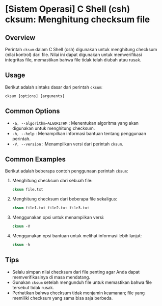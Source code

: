# [Sistem Operasi] C Shell (csh) cksum: Menghitung checksum file

## Overview
Perintah `cksum` dalam C Shell (csh) digunakan untuk menghitung checksum (nilai kontrol) dari file. Nilai ini dapat digunakan untuk memverifikasi integritas file, memastikan bahwa file tidak telah diubah atau rusak.

## Usage
Berikut adalah sintaks dasar dari perintah `cksum`:

```
cksum [options] [arguments]
```

## Common Options
- `-a, --algorithm=ALGORITHM` : Menentukan algoritma yang akan digunakan untuk menghitung checksum.
- `-h, --help` : Menampilkan informasi bantuan tentang penggunaan perintah.
- `-V, --version` : Menampilkan versi dari perintah `cksum`.

## Common Examples
Berikut adalah beberapa contoh penggunaan perintah `cksum`:

1. Menghitung checksum dari sebuah file:
   ```csh
   cksum file.txt
   ```

2. Menghitung checksum dari beberapa file sekaligus:
   ```csh
   cksum file1.txt file2.txt file3.txt
   ```

3. Menggunakan opsi untuk menampilkan versi:
   ```csh
   cksum -V
   ```

4. Menggunakan opsi bantuan untuk melihat informasi lebih lanjut:
   ```csh
   cksum -h
   ```

## Tips
- Selalu simpan nilai checksum dari file penting agar Anda dapat memverifikasinya di masa mendatang.
- Gunakan `cksum` setelah mengunduh file untuk memastikan bahwa file tersebut tidak rusak.
- Perhatikan bahwa checksum tidak menjamin keamanan; file yang memiliki checksum yang sama bisa saja berbeda.